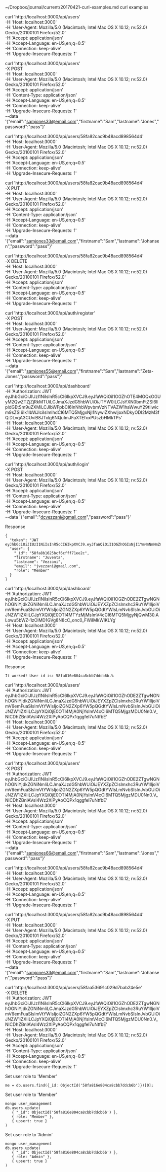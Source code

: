 ~/Dropbox/journal/current/20170421-curl-examples.md
curl examples

curl 'http://localhost:3000/api/users' \
  -H 'Host: localhost:3000' \
  -H 'User-Agent: Mozilla/5.0 (Macintosh; Intel Mac OS X 10.12; rv:52.0) Gecko/20100101 Firefox/52.0' \
  -H 'Accept: application/json' \
  -H 'Accept-Language: en-US,en;q=0.5' \
  -H 'Connection: keep-alive' \
  -H 'Upgrade-Insecure-Requests: 1'

curl 'http://localhost:3000/api/users' \
  -X POST \
  -H 'Host: localhost:3000' \
  -H 'User-Agent: Mozilla/5.0 (Macintosh; Intel Mac OS X 10.12; rv:52.0) Gecko/20100101 Firefox/52.0' \
  -H 'Accept: application/json' \
  -H 'Content-Type: application/json' \
  -H 'Accept-Language: en-US,en;q=0.5' \
  -H 'Connection: keep-alive' \
  -H 'Upgrade-Insecure-Requests: 1' \
  --data '{"email":"samjones33@email.com","firstname":"Sam","lastname":"Jones","password":"pass"}'

curl 'http://localhost:3000/api/users/58fa82cac9b48acd898564d4' \
  -H 'Host: localhost:3000' \
  -H 'User-Agent: Mozilla/5.0 (Macintosh; Intel Mac OS X 10.12; rv:52.0) Gecko/20100101 Firefox/52.0' \
  -H 'Accept: application/json' \
  -H 'Accept-Language: en-US,en;q=0.5' \
  -H 'Connection: keep-alive' \
  -H 'Upgrade-Insecure-Requests: 1'
  
curl 'http://localhost:3000/api/users/58fa82cac9b48acd898564d4' \
  -X PUT \
  -H 'Host: localhost:3000' \
  -H 'User-Agent: Mozilla/5.0 (Macintosh; Intel Mac OS X 10.12; rv:52.0) Gecko/20100101 Firefox/52.0' \
  -H 'Accept: application/json' \
  -H 'Content-Type: application/json' \
  -H 'Accept-Language: en-US,en;q=0.5' \
  -H 'Connection: keep-alive' \
  -H 'Upgrade-Insecure-Requests: 1' \
  --data '{"email":"samjones33@email.com","firstname":"Sam","lastname":"Johansen","password":"pass"}'

curl 'http://localhost:3000/api/users/58fa82cac9b48acd898564d4' \
  -X DELETE \
  -H 'Host: localhost:3000' \
  -H 'User-Agent: Mozilla/5.0 (Macintosh; Intel Mac OS X 10.12; rv:52.0) Gecko/20100101 Firefox/52.0' \
  -H 'Accept: application/json' \
  -H 'Content-Type: application/json' \
  -H 'Accept-Language: en-US,en;q=0.5' \
  -H 'Connection: keep-alive' \
  -H 'Upgrade-Insecure-Requests: 1'

curl 'http://localhost:3000/api/auth/register' \
  -X POST \
  -H 'Host: localhost:3000' \
  -H 'User-Agent: Mozilla/5.0 (Macintosh; Intel Mac OS X 10.12; rv:52.0) Gecko/20100101 Firefox/52.0' \
  -H 'Accept: application/json' \
  -H 'Content-Type: application/json' \
  -H 'Accept-Language: en-US,en;q=0.5' \
  -H 'Connection: keep-alive' \
  -H 'Upgrade-Insecure-Requests: 1' \
  --data '{"email":"samjones55@email.com","firstname":"Sam","lastname":"Zeta-Jones","password":"pass"}'

curl 'http://localhost:3000/api/dashboard' \
  -H 'Authorization: JWT eyJhbGciOiJIUzI1NiIsInR5cCI6IkpXVCJ9.eyJfaWQiOiI1OGZhOTE4MGQxOGUyM2QwZTZjZjRkMTUiLCJmaXJzdG5hbWUiOiJTYW0iLCJsYXN0bmFtZSI6IlpldGEtSm9uZXMiLCJlbWFpbCI6InNhbWpvbmVzNTVAZW1haWwuY29tIiwicm9sZSI6Ik1lbWJlciIsImlhdCI6MTQ5MjgxNjI1NywiZXhwIjoxNDkyODI2MzM3fQ.DLvqA3CUviB8JTxlg6NQuImJFaXTEfxxPUszbHMkTPs' \
  -H 'Host: localhost:3000' \
  -H 'User-Agent: Mozilla/5.0 (Macintosh; Intel Mac OS X 10.12; rv:52.0) Gecko/20100101 Firefox/52.0' \
  -H 'Accept: application/json' \
  -H 'Accept-Language: en-US,en;q=0.5' \
  -H 'Connection: keep-alive' \
  -H 'Upgrade-Insecure-Requests: 1'

curl 'http://localhost:3000/api/auth/login' \
  -X POST \
  -H 'Host: localhost:3000' \
  -H 'User-Agent: Mozilla/5.0 (Macintosh; Intel Mac OS X 10.12; rv:52.0) Gecko/20100101 Firefox/52.0' \
  -H 'Accept: application/json' \
  -H 'Content-Type: application/json' \
  -H 'Accept-Language: en-US,en;q=0.5' \
  -H 'Connection: keep-alive' \
  -H 'Upgrade-Insecure-Requests: 1' \
  --data '{"email":"dcvezzani@gmail.com","password":"pass"}'

Response
```
{
  "token": "JWT eyJhbGciOiJIUzI1NiIsInR5cCI6IkpXVCJ9.eyJfaWQiOiI1OGZhOGIxNjI1YmNmNmNmZmY3MWVlMmMiLCJmaXJzdG5hbWUiOiJKdXZlbnRhIiwibGFzdG5hbWUiOiJWZXp6YW5pIiwiZW1haWwiOiJqdmV6emFuaUBnbWFpbC5jb20iLCJyb2xlIjoiTWVtYmVyIiwiaWF0IjoxNDkyODE0NjE0LCJleHAiOjE0OTI4MjQ2OTR9.eOT39mqqwVhseCkxjh03NB15gNQwQx_Klgk5zklCpis",
  "user": {
    "_id": "58fa8b1625bcf6cfff71ee2c",
    "firstname": "Juventa",
    "lastname": "Vezzani",
    "email": "jvezzani@gmail.com",
    "role": "Member"
  }
}
```

curl 'http://localhost:3000/api/dashboard' \
  -H 'Authorization: JWT eyJhbGciOiJIUzI1NiIsInR5cCI6IkpXVCJ9.eyJfaWQiOiI1OGZhODE2ZTgwNGNhOGNiYjdkZGNiNmIiLCJmaXJzdG5hbWUiOiJEYXZpZCIsImxhc3RuYW1lIjoiVmV6emFuaSIsImVtYWlsIjoiZGN2ZXp6YW5pQGdtYWlsLmNvbSIsInJvbGUiOiJNZW1iZXIiLCJpYXQiOjE0OTI4MTYzMjMsImV4cCI6MTQ5MjgyNjQwM30.ALowu5bWZ-1zOlMD1GVg8N8cC_onc0_FWiIMkWlKLYg' \
  -H 'Host: localhost:3000' \
  -H 'User-Agent: Mozilla/5.0 (Macintosh; Intel Mac OS X 10.12; rv:52.0) Gecko/20100101 Firefox/52.0' \
  -H 'Accept: application/json' \
  -H 'Accept-Language: en-US,en;q=0.5' \
  -H 'Connection: keep-alive' \
  -H 'Upgrade-Insecure-Requests: 1'

Response
```
It worked! User id is: 58fa816e804ca8cbb7ddcb6b.%
```



curl 'http://localhost:3000/api/users' \
  -H 'Authorization: JWT eyJhbGciOiJIUzI1NiIsInR5cCI6IkpXVCJ9.eyJfaWQiOiI1OGZhODE2ZTgwNGNhOGNiYjdkZGNiNmIiLCJmaXJzdG5hbWUiOiJEYXZpZCIsImxhc3RuYW1lIjoiVmV6emFuaSIsImVtYWlsIjoiZGN2ZXp6YW5pQGdtYWlsLmNvbSIsInJvbGUiOiJNZW1iZXIiLCJpYXQiOjE0OTI4MjA0NjYsImV4cCI6MTQ5MjgzMDU0Nn0.V_NICDhZBnlAVsI4Wz2XlPyAoCQPx1qggfeI7uNtfbE' \
  -H 'Host: localhost:3000' \
  -H 'User-Agent: Mozilla/5.0 (Macintosh; Intel Mac OS X 10.12; rv:52.0) Gecko/20100101 Firefox/52.0' \
  -H 'Accept: application/json' \
  -H 'Accept-Language: en-US,en;q=0.5' \
  -H 'Connection: keep-alive' \
  -H 'Upgrade-Insecure-Requests: 1'

curl 'http://localhost:3000/api/users' \
  -X POST \
  -H 'Authorization: JWT eyJhbGciOiJIUzI1NiIsInR5cCI6IkpXVCJ9.eyJfaWQiOiI1OGZhODE2ZTgwNGNhOGNiYjdkZGNiNmIiLCJmaXJzdG5hbWUiOiJEYXZpZCIsImxhc3RuYW1lIjoiVmV6emFuaSIsImVtYWlsIjoiZGN2ZXp6YW5pQGdtYWlsLmNvbSIsInJvbGUiOiJNZW1iZXIiLCJpYXQiOjE0OTI4MjA0NjYsImV4cCI6MTQ5MjgzMDU0Nn0.V_NICDhZBnlAVsI4Wz2XlPyAoCQPx1qggfeI7uNtfbE' \
  -H 'Host: localhost:3000' \
  -H 'User-Agent: Mozilla/5.0 (Macintosh; Intel Mac OS X 10.12; rv:52.0) Gecko/20100101 Firefox/52.0' \
  -H 'Accept: application/json' \
  -H 'Content-Type: application/json' \
  -H 'Accept-Language: en-US,en;q=0.5' \
  -H 'Connection: keep-alive' \
  -H 'Upgrade-Insecure-Requests: 1' \
  --data '{"email":"samjones66@email.com","firstname":"Sam","lastname":"Jones","password":"pass"}'

curl 'http://localhost:3000/api/users/58fa82cac9b48acd898564d4' \
  -H 'Host: localhost:3000' \
  -H 'User-Agent: Mozilla/5.0 (Macintosh; Intel Mac OS X 10.12; rv:52.0) Gecko/20100101 Firefox/52.0' \
  -H 'Accept: application/json' \
  -H 'Accept-Language: en-US,en;q=0.5' \
  -H 'Connection: keep-alive' \
  -H 'Upgrade-Insecure-Requests: 1'
  
curl 'http://localhost:3000/api/users/58fa82cac9b48acd898564d4' \
  -X PUT \
  -H 'Host: localhost:3000' \
  -H 'User-Agent: Mozilla/5.0 (Macintosh; Intel Mac OS X 10.12; rv:52.0) Gecko/20100101 Firefox/52.0' \
  -H 'Accept: application/json' \
  -H 'Content-Type: application/json' \
  -H 'Accept-Language: en-US,en;q=0.5' \
  -H 'Connection: keep-alive' \
  -H 'Upgrade-Insecure-Requests: 1' \
  --data '{"email":"samjones33@email.com","firstname":"Sam","lastname":"Johansen","password":"pass"}'

curl 'http://localhost:3000/api/users/58faa53691c029d7bab24e5e' \
  -X DELETE \
  -H 'Authorization: JWT eyJhbGciOiJIUzI1NiIsInR5cCI6IkpXVCJ9.eyJfaWQiOiI1OGZhODE2ZTgwNGNhOGNiYjdkZGNiNmIiLCJmaXJzdG5hbWUiOiJEYXZpZCIsImxhc3RuYW1lIjoiVmV6emFuaSIsImVtYWlsIjoiZGN2ZXp6YW5pQGdtYWlsLmNvbSIsInJvbGUiOiJNZW1iZXIiLCJpYXQiOjE0OTI4MjA0NjYsImV4cCI6MTQ5MjgzMDU0Nn0.V_NICDhZBnlAVsI4Wz2XlPyAoCQPx1qggfeI7uNtfbE' \
  -H 'Host: localhost:3000' \
  -H 'User-Agent: Mozilla/5.0 (Macintosh; Intel Mac OS X 10.12; rv:52.0) Gecko/20100101 Firefox/52.0' \
  -H 'Accept: application/json' \
  -H 'Content-Type: application/json' \
  -H 'Accept-Language: en-US,en;q=0.5' \
  -H 'Connection: keep-alive' \
  -H 'Upgrade-Insecure-Requests: 1'


Set user role to 'Member'
```
me = db.users.find({_id: ObjectId('58fa816e804ca8cbb7ddcb6b')})[0];
```

Set user role to 'Member'
```
mongo user_management
db.users.update(
   { "_id": ObjectId('58fa816e804ca8cbb7ddcb6b') },
   { role: "Member" },
   { upsert: true }
)
```

Set user role to 'Admin'
```
mongo user_management
db.users.update(
   { "_id": ObjectId('58fa816e804ca8cbb7ddcb6b') },
   { role: "Admin" },
   { upsert: true }
)
```

